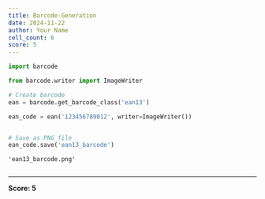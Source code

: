 ```yaml
---
title: Barcode-Generation
date: 2024-11-22
author: Your Name
cell_count: 6
score: 5
---
```


```python
import barcode


```


```python
from barcode.writer import ImageWriter

```


```python
# Create barcode
ean = barcode.get_barcode_class('ean13')

```


```python
ean_code = ean('123456789012', writer=ImageWriter())

```


```python

# Save as PNG file
ean_code.save('ean13_barcode')
```




    'ean13_barcode.png'




```python

```


---
**Score: 5**
